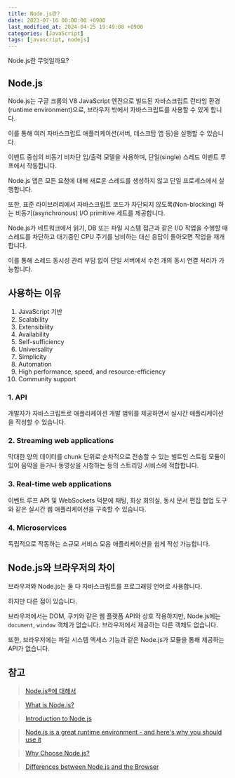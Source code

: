 ```yaml
---
title: Node.js란?
date: 2023-07-16 00:00:00 +0900
last_modified_at: 2024-04-25 19:49:08 +0900
categories: [JavaScript]
tags: [javascript, nodejs]
---
```


Node.js란 무엇일까요?

## Node.js

Node.js는 구글 크롬의 V8 JavaScript 엔진으로 빌드된 자바스크립트 런타임 환경(runtime environment)으로, 브라우저 밖에서 자바스크립트를 사용할 수 있게 합니다.

이를 통해 여러 자바스크립트 애플리케이션(서버, 데스크탑 앱 등)을 실행할 수 있습니다.

이벤트 중심의 비동기 비차단 입/출력 모델을 사용하며, 단일(single) 스레드 이벤트 루프에서 작동합니다.

Node.js 앱은 모든 요청에 대해 새로운 스레드를 생성하지 않고 단일 프로세스에서 실행합니다.

또한, 표준 라이브러리에서 자바스크립트 코드가 차단되지 않도록(Non-blocking) 하는 비동기(asynchronous) I/O primitive 세트를 제공합니다.

Node.js가 네트워크에서 읽기, DB 또는 파일 시스템 접근과 같은 I/O 작업을 수행할 때 스레드를 차단하고 대기중인 CPU 주기를 낭비하는 대신 응답이 돌아오면 작업을 재개합니다.

이를 통해 스레드 동시성 관리 부담 없이 단일 서버에서 수천 개의 동시 연결 처리가 가능합니다.

## 사용하는 이유

1. JavaScript 기반
2. Scalability
3. Extensibility
4. Availability
5. Self-sufficiency
6. Universality
7. Simplicity
8. Automation
9. High performance, speed, and resource-efficiency
10. Community support

### 1. API

개발자가 자바스크립트로 애플리케이션 개발 범위를 제공하면서 실시간 애플리케이션을 작성할 수 있습니다.

### 2. Streaming web applications

막대한 양의 데이터를 chunk 단위로 순차적으로 전송할 수 있는 빌트인 스트림 모듈이 있어 음악을 듣거나 동영상을 시청하는 등의 스트리밍 서비스에 적합합니다.

### 3. Real-time web applications

이벤트 루프 API 및 WebSockets 덕분에 채팅, 화상 회의실, 동시 문서 편집 협업 도구와 같은 실시간 웹 애플리케이션을 구축할 수 있습니다.

### 4. Microservices

독립적으로 작동하는 소규모 서비스 모음 애플리케이션을 쉽게 작성 가능합니다.

## Node.js와 브라우저의 차이

브라우저와 Node.js는 둘 다 자바스크립트를 프로그래밍 언어로 사용합니다.

하지만 다른 점이 있습니다.

브라우저에서는 DOM, 쿠키와 같은 웹 플랫폼 API와 상호 작용하지만, Node.js에는 `document`, `window` 객체가 없습니다. 브라우저에서 제공하는 다른 객체도 없습니다.

또한, 브라우저에는 파일 시스템 엑세스 기능과 같은 Node.js가 모듈을 통해 제공하는 API가 없습니다.

## 참고

> [Node.js®에 대해서](https://nodejs.org/ko/about)

> [What is Node.js?](https://www.w3schools.com/nodejs/nodejs_intro.asp)

> [Introduction to Node.js](https://nodejs.dev/en/learn/)

> [Node.js is a great runtime environment - and here's why you should use it](https://www.freecodecamp.org/news/what-are-the-advantages-of-node-js/)

> [Why Choose Node.js?](https://medium.com/selleo/why-choose-node-js-b0091ad6c3fc)

> [Differences between Node.js and the Browser](https://nodejs.dev/en/learn/differences-between-nodejs-and-the-browser/)
